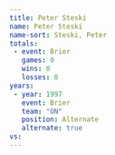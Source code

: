 ```yaml
---
title: Peter Steski
name: Peter Steski
name-sort: Steski, Peter
totals:
 - event: Brier
   games: 0
   wins: 0
   losses: 0
years:
 - year: 1997
   event: Brier
   team: "ON"
   position: Alternate
   alternate: true
vs:
---
```

